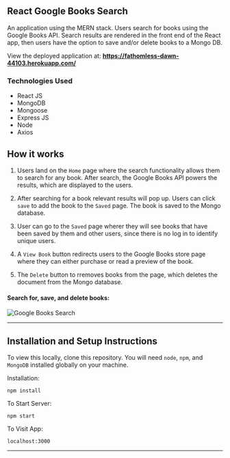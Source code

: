 ## React Google Books Search

An application using the MERN stack. Users search for books using the Google Books API. Search results are rendered in the front end of the React app, then users have the option to save and/or delete books to a Mongo DB.

View the deployed application at: <b><a href="https://fathomless-dawn-44103.herokuapp.com/" target="_blank">https://fathomless-dawn-44103.herokuapp.com/</a></b>

### Technologies Used
 - React JS
 - MongoDB
 - Mongoose
 - Express JS
 - Node
 - Axios

## How it works

1. Users land on the `Home` page where the search functionality allows them to search for any book. After search, the Google Books API powers the results, which are displayed to the users.

2. After searching for a book relevant results will pop up. Users can click `save` to add the book to the `Saved` page. The book is saved to the Mongo database.

3. User can go to the `Saved` page wherer they will see books that have been saved by them and other users, since there is no log in to identify unique users.

4. A `View Book` button redirects users to the Google Books store page where they can either purchase or read a preview of the book.

5. The `Delete` button to rremoves books from the page, which deletes the document from the Mongo database.

#### Search for, save, and delete books:   

![Google Books Search](https://user-images.githubusercontent.com/52802240/77485425-55f33b00-6dea-11ea-986c-17e9e4572261.gif)

---

## Installation and Setup Instructions


To view this locally, clone this repository. You will need `node`, `npm`, and `MongoDB` installed globally on your machine. 

Installation:

`npm install`  

To Start Server:

`npm start`  

To Visit App:

`localhost:3000`  

---